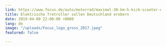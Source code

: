 ```yaml
---
link: https://www.focus.de/auto/motorrad/maximal-30-km-h-kick-scooter-elektrische-tretroller-sollen-bald-auch-deutschland-erobern_id_10568960.html
title: Elektrische Tretroller sollen Deutschland erobern
date: 2019-04-08 22:00:00 +0000
lang: de
image: "/uploads/Focus_logo_gross_2017.jpeg"
featured: false

---
```


